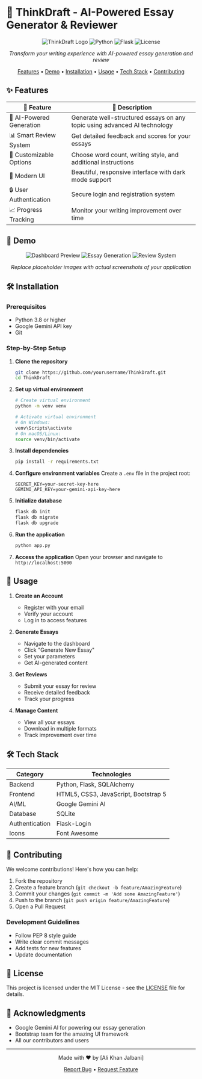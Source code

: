 # 🚀 ThinkDraft - AI-Powered Essay Generator & Reviewer

<div align="center">

![ThinkDraft Logo](https://img.shields.io/badge/ThinkDraft-AI%20Essay%20Generator-blue)
![Python](https://img.shields.io/badge/Python-3.8%2B-blue)
![Flask](https://img.shields.io/badge/Flask-2.0%2B-lightgrey)
![License](https://img.shields.io/badge/License-MIT-green)

*Transform your writing experience with AI-powered essay generation and review*

[Features](#features) • [Demo](#demo) • [Installation](#installation) • [Usage](#usage) • [Tech Stack](#tech-stack) • [Contributing](#contributing)

</div>

## ✨ Features

<div align="center">

| 🎯 Feature | 📝 Description |
|------------|---------------|
| 🤖 AI-Powered Generation | Generate well-structured essays on any topic using advanced AI technology |
| 📊 Smart Review System | Get detailed feedback and scores for your essays |
| 🎨 Customizable Options | Choose word count, writing style, and additional instructions |
| 📱 Modern UI | Beautiful, responsive interface with dark mode support |
| 🔒 User Authentication | Secure login and registration system |
| 📈 Progress Tracking | Monitor your writing improvement over time |

</div>

## 🎥 Demo

<div align="center">

![Dashboard Preview](https://via.placeholder.com/800x400?text=ThinkDraft+Dashboard)
![Essay Generation](https://via.placeholder.com/800x400?text=Essay+Generation)
![Review System](https://via.placeholder.com/800x400?text=Review+System)

*Replace placeholder images with actual screenshots of your application*

</div>

## 🛠️ Installation

### Prerequisites

- Python 3.8 or higher
- Google Gemini API key
- Git

### Step-by-Step Setup

1. **Clone the repository**
   ```bash
   git clone https://github.com/yourusername/ThinkDraft.git
   cd ThinkDraft
   ```

2. **Set up virtual environment**
   ```bash
   # Create virtual environment
   python -m venv venv

   # Activate virtual environment
   # On Windows:
   venv\Scripts\activate
   # On macOS/Linux:
   source venv/bin/activate
   ```

3. **Install dependencies**
   ```bash
   pip install -r requirements.txt
   ```

4. **Configure environment variables**
   Create a `.env` file in the project root:
   ```env
   SECRET_KEY=your-secret-key-here
   GEMINI_API_KEY=your-gemini-api-key-here
   ```

5. **Initialize database**
   ```bash
   flask db init
   flask db migrate
   flask db upgrade
   ```

6. **Run the application**
   ```bash
   python app.py
   ```

7. **Access the application**
   Open your browser and navigate to `http://localhost:5000`

## 📱 Usage

1. **Create an Account**
   - Register with your email
   - Verify your account
   - Log in to access features

2. **Generate Essays**
   - Navigate to the dashboard
   - Click "Generate New Essay"
   - Set your parameters
   - Get AI-generated content

3. **Get Reviews**
   - Submit your essay for review
   - Receive detailed feedback
   - Track your progress

4. **Manage Content**
   - View all your essays
   - Download in multiple formats
   - Track improvement over time

## 🛠️ Tech Stack

<div align="center">

| Category | Technologies |
|----------|--------------|
| Backend | Python, Flask, SQLAlchemy |
| Frontend | HTML5, CSS3, JavaScript, Bootstrap 5 |
| AI/ML | Google Gemini AI |
| Database | SQLite |
| Authentication | Flask-Login |
| Icons | Font Awesome |

</div>

## 🤝 Contributing

We welcome contributions! Here's how you can help:

1. Fork the repository
2. Create a feature branch (`git checkout -b feature/AmazingFeature`)
3. Commit your changes (`git commit -m 'Add some AmazingFeature'`)
4. Push to the branch (`git push origin feature/AmazingFeature`)
5. Open a Pull Request

### Development Guidelines

- Follow PEP 8 style guide
- Write clear commit messages
- Add tests for new features
- Update documentation

## 📝 License

This project is licensed under the MIT License - see the [LICENSE](LICENSE) file for details.

## 🙏 Acknowledgments

- Google Gemini AI for powering our essay generation
- Bootstrap team for the amazing UI framework
- All our contributors and users

---

<div align="center">

Made with ❤️ by [Ali Khan Jalbani]

[Report Bug](https://github.com/yourusername/ThinkDraft/issues) • [Request Feature](https://github.com/yourusername/ThinkDraft/issues)

</div> 
